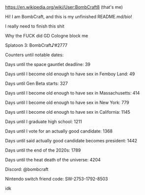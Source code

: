 https://en.wikipedia.org/wiki/User:BombCraft8 (that's me)

Hi! I am BombCraft, and this is my unfinished README.md/bio!

I really need to finish this shit

Why the FUCK did GD Cologne block me

Splatoon 3: BombCraft♪#2777

Counters until notable dates:

Days until the space gauntlet deadline: 39

Days until I become old enough to have sex in Femboy Land: 49

Days until Gen Beta starts: 327

Days until I become old enough to have sex in Massachusetts: 414

Days until I become old enough to have sex in New York: 779

Days until I become old enough to have sex in California: 1145

Days until I graduate high school: 1211

Days until I vote for an actually good candidate: 1368

Days until said actually good candidate becomes president: 1442

Days until the end of the 2020s: 1789

Days until the heat death of the universe: 4204

Discord: @bombcraft

Nintendo switch friend code: SW-2753-1792-8503

idk
